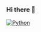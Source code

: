 ### Hi there 👋
[![Python](https://img.shields.io/badge/Python-Developer-blue)](https://github.com/AdrielSteteski)


